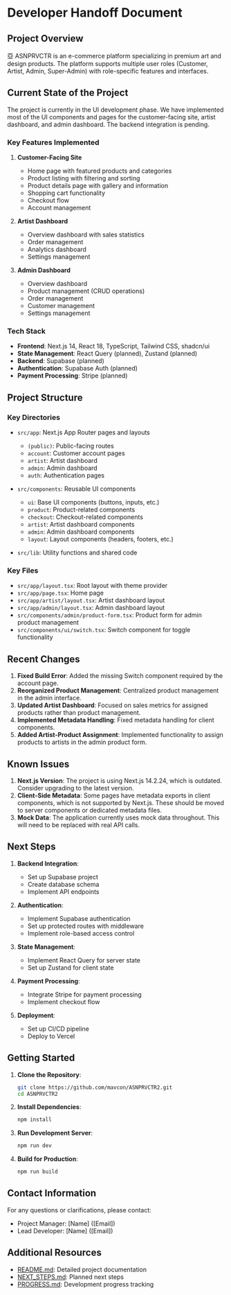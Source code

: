 # Developer Handoff Document

## Project Overview

亞 ASNPRVCTR is an e-commerce platform specializing in premium art and design products. The platform supports multiple user roles (Customer, Artist, Admin, Super-Admin) with role-specific features and interfaces.

## Current State of the Project

The project is currently in the UI development phase. We have implemented most of the UI components and pages for the customer-facing site, artist dashboard, and admin dashboard. The backend integration is pending.

### Key Features Implemented

1. **Customer-Facing Site**
   - Home page with featured products and categories
   - Product listing with filtering and sorting
   - Product details page with gallery and information
   - Shopping cart functionality
   - Checkout flow
   - Account management

2. **Artist Dashboard**
   - Overview dashboard with sales statistics
   - Order management
   - Analytics dashboard
   - Settings management

3. **Admin Dashboard**
   - Overview dashboard
   - Product management (CRUD operations)
   - Order management
   - Customer management
   - Settings management

### Tech Stack

- **Frontend**: Next.js 14, React 18, TypeScript, Tailwind CSS, shadcn/ui
- **State Management**: React Query (planned), Zustand (planned)
- **Backend**: Supabase (planned)
- **Authentication**: Supabase Auth (planned)
- **Payment Processing**: Stripe (planned)

## Project Structure

### Key Directories

- `src/app`: Next.js App Router pages and layouts
  - `(public)`: Public-facing routes
  - `account`: Customer account pages
  - `artist`: Artist dashboard
  - `admin`: Admin dashboard
  - `auth`: Authentication pages

- `src/components`: Reusable UI components
  - `ui`: Base UI components (buttons, inputs, etc.)
  - `product`: Product-related components
  - `checkout`: Checkout-related components
  - `artist`: Artist dashboard components
  - `admin`: Admin dashboard components
  - `layout`: Layout components (headers, footers, etc.)

- `src/lib`: Utility functions and shared code

### Key Files

- `src/app/layout.tsx`: Root layout with theme provider
- `src/app/page.tsx`: Home page
- `src/app/artist/layout.tsx`: Artist dashboard layout
- `src/app/admin/layout.tsx`: Admin dashboard layout
- `src/components/admin/product-form.tsx`: Product form for admin product management
- `src/components/ui/switch.tsx`: Switch component for toggle functionality

## Recent Changes

1. **Fixed Build Error**: Added the missing Switch component required by the account page.
2. **Reorganized Product Management**: Centralized product management in the admin interface.
3. **Updated Artist Dashboard**: Focused on sales metrics for assigned products rather than product management.
4. **Implemented Metadata Handling**: Fixed metadata handling for client components.
5. **Added Artist-Product Assignment**: Implemented functionality to assign products to artists in the admin product form.

## Known Issues

1. **Next.js Version**: The project is using Next.js 14.2.24, which is outdated. Consider upgrading to the latest version.
2. **Client-Side Metadata**: Some pages have metadata exports in client components, which is not supported by Next.js. These should be moved to server components or dedicated metadata files.
3. **Mock Data**: The application currently uses mock data throughout. This will need to be replaced with real API calls.

## Next Steps

1. **Backend Integration**:
   - Set up Supabase project
   - Create database schema
   - Implement API endpoints

2. **Authentication**:
   - Implement Supabase authentication
   - Set up protected routes with middleware
   - Implement role-based access control

3. **State Management**:
   - Implement React Query for server state
   - Set up Zustand for client state

4. **Payment Processing**:
   - Integrate Stripe for payment processing
   - Implement checkout flow

5. **Deployment**:
   - Set up CI/CD pipeline
   - Deploy to Vercel

## Getting Started

1. **Clone the Repository**:
   ```bash
   git clone https://github.com/mavcon/ASNPRVCTR2.git
   cd ASNPRVCTR2
   ```

2. **Install Dependencies**:
   ```bash
   npm install
   ```

3. **Run Development Server**:
   ```bash
   npm run dev
   ```

4. **Build for Production**:
   ```bash
   npm run build
   ```

## Contact Information

For any questions or clarifications, please contact:
- Project Manager: [Name] ([Email])
- Lead Developer: [Name] ([Email])

## Additional Resources

- [README.md](./README.md): Detailed project documentation
- [NEXT_STEPS.md](./NEXT_STEPS.md): Planned next steps
- [PROGRESS.md](./PROGRESS.md): Development progress tracking 